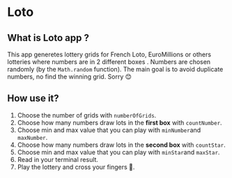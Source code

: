 # Loto

## What is Loto app ?

This app generetes lottery grids for French Loto, EuroMillions or others lotteries where numbers are in 2 different boxes .
Numbers are chosen randomly (by the `Math.random` function). The main goal is to avoid duplicate numbers, no find the winning grid. Sorry 😊

## How use it?

1. Choose the number of grids with `numberOfGrids`.
2. Choose how many numbers draw lots in the **first box** with `countNumber`.
3. Choose min and max value that you can play with `minNumber`and `maxNumber`.
4. Choose how many numbers draw lots in the **second box** with `countStar`.
5. Choose min and max value that you can play with `minStar`and `maxStar`.
6. Read in your terminal result.
7. Play the lottery and cross your fingers 🤞.
